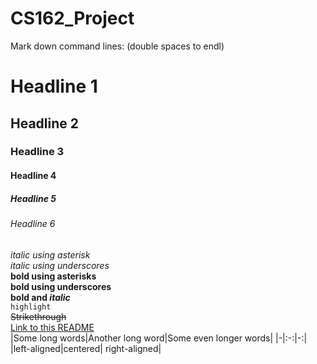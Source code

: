 # CS162_Project

Mark down command lines: (double spaces to endl)
# Headline 1
## Headline 2
### Headline 3
#### Headline 4
##### Headline 5
###### Headline 6
*italic using  asterisk*  
_italic using underscores_  
**bold using asterisks**  
__bold using underscores__  
**bold and _italic_**  
`highlight`  
~~Strikethrough~~  
[Link to this README](https://github.com/spookyfiish/CS162_Project/edit/master/README.md)  
|Some long words|Another long word|Some even longer words|
|-|:-:|-:|
|left-aligned|centered| right-aligned|

